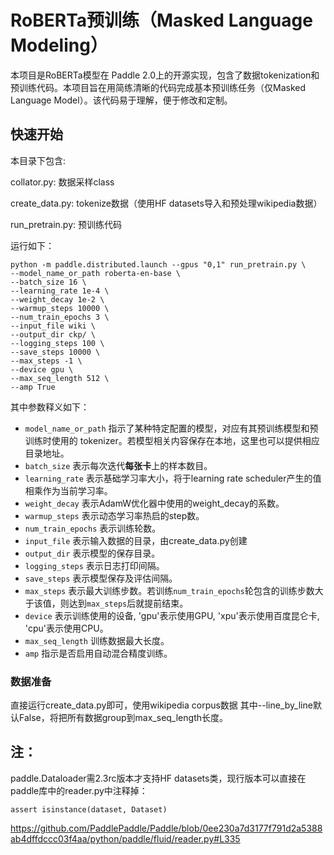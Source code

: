 # RoBERTa预训练（Masked Language Modeling）
本项目是RoBERTa模型在 Paddle 2.0上的开源实现，包含了数据tokenization和预训练代码。本项目旨在用简练清晰的代码完成基本预训练任务（仅Masked Language Model）。该代码易于理解，便于修改和定制。
## 快速开始
本目录下包含:

collator.py: 数据采样class

create_data.py: tokenize数据（使用HF datasets导入和预处理wikipedia数据）

run_pretrain.py: 预训练代码

运行如下：

```
python -m paddle.distributed.launch --gpus "0,1" run_pretrain.py \
--model_name_or_path roberta-en-base \
--batch_size 16 \
--learning_rate 1e-4 \
--weight_decay 1e-2 \
--warmup_steps 10000 \
--num_train_epochs 3 \
--input_file wiki \
--output_dir ckp/ \
--logging_steps 100 \
--save_steps 10000 \
--max_steps -1 \
--device gpu \
--max_seq_length 512 \
--amp True
```

其中参数释义如下：
- `model_name_or_path` 指示了某种特定配置的模型，对应有其预训练模型和预训练时使用的 tokenizer。若模型相关内容保存在本地，这里也可以提供相应目录地址。
- `batch_size` 表示每次迭代**每张卡**上的样本数目。
- `learning_rate` 表示基础学习率大小，将于learning rate scheduler产生的值相乘作为当前学习率。
- `weight_decay` 表示AdamW优化器中使用的weight_decay的系数。
- `warmup_steps` 表示动态学习率热启的step数。
- `num_train_epochs` 表示训练轮数。
- `input_file` 表示输入数据的目录，由create_data.py创建
- `output_dir` 表示模型的保存目录。
- `logging_steps` 表示日志打印间隔。
- `save_steps` 表示模型保存及评估间隔。
- `max_steps` 表示最大训练步数。若训练`num_train_epochs`轮包含的训练步数大于该值，则达到`max_steps`后就提前结束。
- `device` 表示训练使用的设备, 'gpu'表示使用GPU, 'xpu'表示使用百度昆仑卡, 'cpu'表示使用CPU。
- `max_seq_length` 训练数据最大长度。
- `amp` 指示是否启用自动混合精度训练。

### 数据准备
直接运行create_data.py即可，使用wikipedia corpus数据
其中--line_by_line默认False，将把所有数据group到max_seq_length长度。

## 注：
paddle.Dataloader需2.3rc版本才支持HF datasets类，现行版本可以直接在paddle库中的reader.py中注释掉：
```
assert isinstance(dataset, Dataset)
```
https://github.com/PaddlePaddle/Paddle/blob/0ee230a7d3177f791d2a5388ab4dffdccc03f4aa/python/paddle/fluid/reader.py#L335
